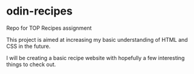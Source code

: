 # odin-recipes
Repo for TOP Recipes assignment

This project is aimed at increasing my basic understanding of HTML and CSS in the future.

I will be creating a basic recipe website with hopefully a few interesting things to check out.
